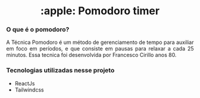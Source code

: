 <h1 align="center"> :apple: Pomodoro timer </h1>

### O que é o pomodoro?
<p align="justify">A Técnica Pomodoro é um método de gerenciamento de tempo para auxiliar em foco em períodos, e que consiste em pausas para relaxar a cada 25 minutos. Essa tecnica foi desenvolvida por Francesco Cirillo anos 80.</p>

### Tecnologias utilizadas nesse projeto
- ReactJs
- Tailwindcss

